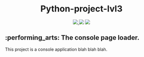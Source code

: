 <h1 align="center"> Python-project-lvl3 </h1>

<div align="center">
	<a href="https://travis-ci.com/aldangold/python-project-lvl3">
		<img src="https://travis-ci.com/aldangold/python-project-lvl3.svg?branch=master" />
	</a> 
    <a href="https://codeclimate.com/github/aldangold/python-project-lvl3/maintainability">
        <img src="https://api.codeclimate.com/v1/badges/db625eb639f5f6ad0895/maintainability" /></a>
    <a href="https://codeclimate.com/github/aldangold/python-project-lvl3/test_coverage">
        <img src="https://api.codeclimate.com/v1/badges/db625eb639f5f6ad0895/test_coverage" /></a>
</div>

<h2>:performing_arts: The console page loader. </h2>
	<p>This project is a console application blah blah blah.</p>

<!-- <h2>:package: Installation Guide </h2>
		<ul>
		  	<li> 
		  	<p>Install Python dependencies - pyyaml </p>
		  	</li>
		  	<pre>$pip install pyyaml</pre>
			<li> <p>Install aldangold-gendiff</p>
		  	</li>
		  	<pre>$pip install --index-url https://test.pypi.org/simple aldangold-gendiff</pre>
			<li> <p>Call context help</p>
		  	</li>
		  	<pre>$gendiff -h</pre>
		</ul>
		<p align="center">
			<a href="https://asciinema.org/a/opzEEFAqiw2EmsbC0EX2bvsHP" target="_blank">
			<img src="https://asciinema.org/a/opzEEFAqiw2EmsbC0EX2bvsHP.svg" width="80%"/></a>
		</p>

<h2> :rocket: Launch and demo of gendiff</h2>
<h4> Demonstration of output of comparison results two flat files type of JSON in cascade format.</h4>
    <p>before.json</p>
		<pre>
{
    "host": "hexlet.io",
    "timeout": 50,
    "proxy": "123.234.53.22"
  }
  		</pre>
  	<p>after.json</p>
	  	<pre>
{
    "timeout": 20,
    "verbose": true,
    "host": "hexlet.io"
  }
  	</pre>
	<pre>$gendiff -f cascade before.json after.json</pre>
		<p align="center">
			<a href="https://asciinema.org/a/EUNVV1iHwlBMichJkjcisxD3r" target="_blank">
			<img src="https://asciinema.org/a/EUNVV1iHwlBMichJkjcisxD3r.svg" width="80%" /></a>
		</p>
<h4> Demonstration of output of comparison results two flat files type of YAML in cascade format.</h4>
	<pre>$gendiff -f cascade before.yml after.yml</pre>
		<p align="center">
			<a href="https://asciinema.org/a/1FR0IBlUWs3Fb4pfyo3VkmD7n" target="_blank">
			<img src="https://asciinema.org/a/1FR0IBlUWs3Fb4pfyo3VkmD7n.svg" width="80%" /></a>
		</p>
<h4> Demonstration of the results of comparing two files of a nested structure in accessible formats.	</h4>
	<p>before.json</p>
		<pre>
{
  "common": {
    "setting1": "Value 1",
    "setting2": "200",
    "setting3": true,
    "setting6": {
      "key": "value"
    }
  },
  "group1": {
    "baz": "bas",
    "foo": "bar"
  },
  "group2": {
    "abc": "12345"
  }
}
  		</pre>
  	<p>after.json</p>
	<pre>
{
  "common": {
    "setting1": "Value 1",
    "setting3": true,
    "setting4": "blah blah",
    "setting5": {
      "key5": "value5"
    }
  },

  "group1": {
    "foo": "bar",
    "baz": "bars"
  },

  "group3": {
    "fee": "100500"
  }
}
  	</pre>
	<h4> Demonstration of the output of the difference in the default format - plain text.</h4>
	<pre>$gendiff before.json after.json</pre>
		<p align="center">
			<a href="https://asciinema.org/a/q1pFiRmmljMJ01bJZBbgB9jdt" target="_blank">
			<img src="https://asciinema.org/a/q1pFiRmmljMJ01bJZBbgB9jdt.svg" width="80%"/></a>
		</p>
	<h4> Demonstration of the output of the difference in the format - cascade.</h4>
	<pre>$gendiff -f cascade before.json after.json</pre>
		<p align="center">
			<a href="https://asciinema.org/a/DL8CNXY7Ot6JGKUq4m6a3km6N" target="_blank">
			<img src="https://asciinema.org/a/DL8CNXY7Ot6JGKUq4m6a3km6N.svg" width="80%"/></a>
		</p>
	<h4> Demonstration of the output of the difference in the format - JSON.</h4>
	<pre>$gendiff -f json before.json after.json</pre>
		<p align="center">
			<a href="https://asciinema.org/a/LKj292acxYKSqDbXxH6l4ksIN" target="_blank">
			<img src="https://asciinema.org/a/LKj292acxYKSqDbXxH6l4ksIN.svg" width="80%"/></a>
		</p> -->